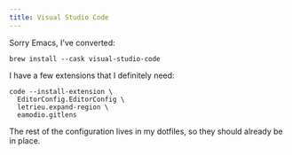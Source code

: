 ```yaml
---
title: Visual Studio Code
---
```


Sorry Emacs, I've converted:

```
brew install --cask visual-studio-code
```

I have a few extensions that I definitely need:

```
code --install-extension \
  EditorConfig.EditorConfig \
  letrieu.expand-region \
  eamodio.gitlens
```

The rest of the configuration lives in my dotfiles, so they should already be in place.
